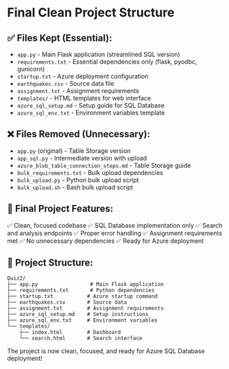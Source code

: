 # Final Clean Project Structure

## ✅ Files Kept (Essential):
- `app.py` - Main Flask application (streamlined SQL version)
- `requirements.txt` - Essential dependencies only (flask, pyodbc, gunicorn)
- `startup.txt` - Azure deployment configuration
- `earthquakes.csv` - Source data file
- `assignment.txt` - Assignment requirements
- `templates/` - HTML templates for web interface
- `azure_sql_setup.md` - Setup guide for SQL Database
- `azure_sql_env.txt` - Environment variables template

## ❌ Files Removed (Unnecessary):
- `app.py` (original) - Table Storage version
- `app_sql.py` - Intermediate version with upload
- `azure_blob_table_connection_steps.md` - Table Storage guide
- `bulk_requirements.txt` - Bulk upload dependencies
- `bulk_upload.py` - Python bulk upload script
- `bulk_upload.sh` - Bash bulk upload script

## 🎯 Final Project Features:
✅ Clean, focused codebase
✅ SQL Database implementation only
✅ Search and analysis endpoints
✅ Proper error handling
✅ Assignment requirements met
✅ No unnecessary dependencies
✅ Ready for Azure deployment

## 📁 Project Structure:
```
Quiz2/
├── app.py                 # Main Flask application
├── requirements.txt       # Python dependencies
├── startup.txt           # Azure startup command
├── earthquakes.csv       # Source data
├── assignment.txt        # Assignment requirements
├── azure_sql_setup.md    # Setup instructions
├── azure_sql_env.txt     # Environment variables
└── templates/
    ├── index.html        # Dashboard
    └── search.html       # Search interface
```

The project is now clean, focused, and ready for Azure SQL Database deployment!
